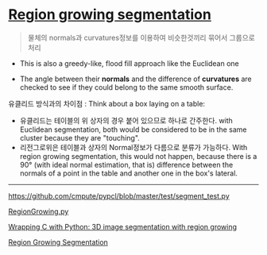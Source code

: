 # [Region growing segmentation](http://pointclouds.org/documentation/tutorials/region_growing_segmentation.php#region-growing-segmentation)


> 물체의 normals과 curvatures정보를 이용하여 비슷한것끼리 묶어서 그룹으로 처리 

- This is also a greedy-like, flood fill approach like the Euclidean one

-  The angle between their **normals** and the difference of **curvatures** are checked to see if they could belong to the same smooth surface.


유클리드 방식과의 차이점 : Think about a box laying on a table: 
- 유클리드는 테이블의 위 상자의 경우 붙어 있으므로 하나로 간주한다. with Euclidean segmentation, both would be considered to be in the same cluster because they are "touching". 
- 리전그로위은 테이블과 상자의 Normal정보가 다름으로 분류가 가능하다. With region growing segmentation, this would not happen, because there is a 90° (with ideal normal estimation, that is) difference between the normals of a point in the table and another one in the box's lateral.

---

https://github.com/cmpute/pypcl/blob/master/test/segment_test.py


[RegionGrowing.py](https://github.com/Panchamy/RegionGrowing/blob/master/RegionGrowing.py)

[Wrapping C with Python: 3D image segmentation with region growing](http://notmatthancock.github.io/2017/10/09/region-growing-wrapping-c.html)

[Region Growing Segmentation](http://simpleitk-prototype.readthedocs.io/en/latest/user_guide/segmentation/plot_region_growing.html)